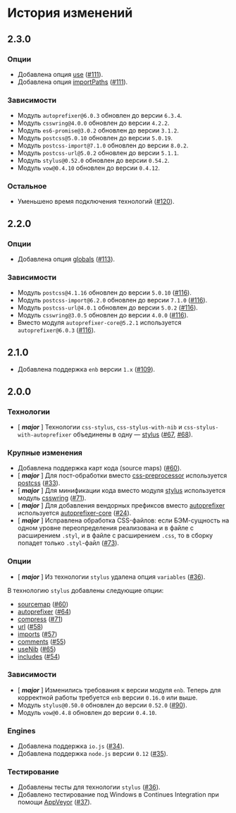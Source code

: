 История изменений
=================

2.3.0
-----

### Опции

* Добавлена опция [use](./api.ru.md#use) ([#111]).
* Добавлена опция [importPaths](./api.ru.md#importpaths) ([#111]).

### Зависимости

* Модуль `autoprefixer@6.0.3` обновлен до версии `6.3.4`.
* Модуль `csswring@4.0.0` обновлен до версии `4.2.2`.
* Модуль `es6-promise@3.0.2` обновлен до версии `3.1.2`.
* Модуль `postcss@5.0.10` обновлен до версии `5.0.19`.
* Модуль `postcss-import@7.1.0` обновлен до версии `8.0.2`.
* Модуль `postcss-url@5.0.2` обновлен до версии `5.1.1`.
* Модуль `stylus@0.52.0` обновлен до версии `0.54.2`.
* Модуль `vow@0.4.10` обновлен до версии `0.4.12`.

### Остальное

* Уменьшено время подключения технологий ([#120]).

2.2.0
-----

### Опции

* Добавлена опция [globals](api.ru.md#globals) ([#113]).

### Зависимости

* Модуль `postcss@4.1.16` обновлен до версии `5.0.10` ([#116]).
* Модуль `postcss-import@6.2.0` обновлен до версии `7.1.0` ([#116]).
* Модуль `postcss-url@4.0.1` обновлен до версии `5.0.2` ([#116]).
* Модуль `csswring@3.0.5` обновлен до версии `4.0.0` ([#116]).
* Вместо модуля `autoprefixer-core@5.2.1` используется `autoprefixer@6.0.3` ([#116]).

2.1.0
-----

* Добавлена поддержка `enb` версии `1.x` ([#109]).

2.0.0
-----

### Технологии

* [ __*major*__ ] Технологии `css-stylus`, `css-stylus-with-nib` и `css-stylus-with-autoprefixer` объединены в одну — [stylus](api.ru.md) ([#67], [#68]).

### Крупные изменения

* Добавлена поддержка карт кода (source maps) ([#60]).
* [ __*major*__ ] Для пост-обработки вместо [css-preprocessor](https://github.com/enb/enb/blob/v0.17.0/lib/preprocess/css-preprocessor.js) используется [postcss](https://github.com/postcss/postcss) ([#33]).
* [ __*major*__ ] Для минификации кода вместо модуля [stylus](https://github.com/stylus/stylus/blob/master/docs/executable.md) используется модуль [csswring](https://github.com/hail2u/node-csswring) ([#71]).
* [ __*major*__ ] Для добавления вендорных префиксов вместо [autoprefixer](https://github.com/postcss/autoprefixer) используется [autoprefixer-core](https://github.com/postcss/autoprefixer-core) ([#24]).
* [ __*major*__ ] Исправлена обработка CSS-файлов: если БЭМ-сущность на одном уровне переопределения реализована и в файле с расширением `.styl`, и в файле с расширением `.css`, то в сборку попадет только `.styl`-файл ([#73]).

### Опции

* [ __*major*__ ] Из технологии `stylus` удалена опция `variables` ([#36]).

В технологию `stylus` добавлены следующие опции:

* [sourcemap](api.ru.md#sourcemap) ([#60])
* [autoprefixer](api.ru.md#autoprefixer) ([#64])
* [compress](api.ru.md#compress) ([#71])
* [url](api.ru.md#url) ([#58])
* [imports](api.ru.md#imports) ([#57])
* [comments](api.ru.md#comments) ([#55])
* [useNib](api.ru.md#usenib) ([#65])
* [includes](api.ru.md#includes) ([#54])

### Зависимости

* [ __*major*__ ] Изменились требования к версии модуля `enb`. Теперь для корректной работы требуется `enb` версии `0.16.0` или выше.
* Модуль `stylus@0.50.0` обновлен до версии `0.52.0` ([#90]).
* Модуль `vow@0.4.8` обновлен до версии `0.4.10`.

### Engines

* Добавлена поддержка `io.js` ([#34]).
* Добавлена поддержка `node.js` версии `0.12` ([#35]).

### Тестирование

* Добавлены тесты для технологии `stylus` ([#36]).
* Добавлено тестирование под Windows в Continues Integration при помощи [AppVeyor](http://www.appveyor.com) ([#37]).

[#24]: https://github.com/enb/enb-stylus/issues/24
[#26]: https://github.com/enb/enb-stylus/issues/26
[#33]: https://github.com/enb/enb-stylus/issues/33
[#34]: https://github.com/enb/enb-stylus/issues/34
[#35]: https://github.com/enb/enb-stylus/issues/35
[#36]: https://github.com/enb/enb-stylus/issues/36
[#37]: https://github.com/enb/enb-stylus/issues/37
[#48]: https://github.com/enb/enb-stylus/issues/48
[#54]: https://github.com/enb/enb-stylus/issues/54
[#55]: https://github.com/enb/enb-stylus/issues/55
[#56]: https://github.com/enb/enb-stylus/issues/56
[#57]: https://github.com/enb/enb-stylus/issues/57
[#58]: https://github.com/enb/enb-stylus/issues/58
[#60]: https://github.com/enb/enb-stylus/issues/60
[#64]: https://github.com/enb/enb-stylus/issues/64
[#65]: https://github.com/enb/enb-stylus/issues/65
[#67]: https://github.com/enb/enb-stylus/issues/67
[#68]: https://github.com/enb/enb-stylus/issues/68
[#71]: https://github.com/enb/enb-stylus/issues/71
[#73]: https://github.com/enb/enb-stylus/issues/73
[#90]: https://github.com/enb/enb-stylus/issues/90
[#109]: https://github.com/enb/enb-stylus/pull/109
[#111]: https://github.com/enb/enb-stylus/pull/111
[#113]: https://github.com/enb/enb-stylus/issues/113
[#116]: https://github.com/enb/enb-stylus/pull/116
[#120]: https://github.com/enb/enb-stylus/pull/120

